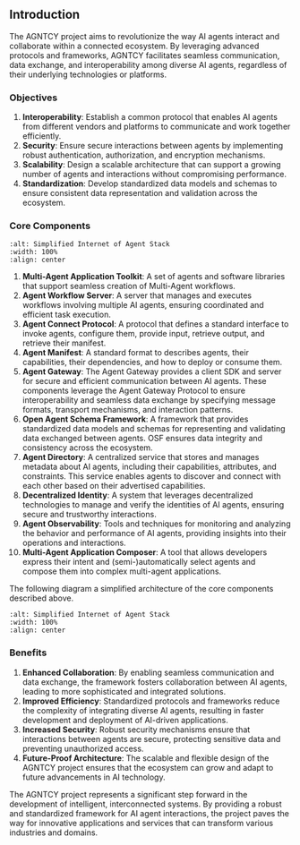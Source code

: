 ## Introduction

The AGNTCY project aims to revolutionize the way AI agents interact and collaborate within a connected ecosystem. By leveraging advanced protocols and frameworks, AGNTCY facilitates seamless communication, data exchange, and interoperability among diverse AI agents, regardless of their underlying technologies or platforms.

### Objectives

1. **Interoperability**: Establish a common protocol that enables AI agents from different vendors and platforms to communicate and work together efficiently.
2. **Security**: Ensure secure interactions between agents by implementing robust authentication, authorization, and encryption mechanisms.
3. **Scalability**: Design a scalable architecture that can support a growing number of agents and interactions without compromising performance.
4. **Standardization**: Develop standardized data models and schemas to ensure consistent data representation and validation across the ecosystem.


### Core Components

```{image} ../_static/ioa_stack.png
:alt: Simplified Internet of Agent Stack
:width: 100%
:align: center
```

1. **Multi-Agent Application Toolkit**: A set of agents and software libraries that support seamless creation of Multi-Agent workflows.
1. **Agent Workflow Server**: A server that manages and executes workflows involving multiple AI agents, ensuring coordinated and efficient task execution.
1. **Agent Connect Protocol**: A protocol that defines a standard interface to invoke agents, configure them, provide input, retrieve output, and retrieve their manifest.
1. **Agent Manifest**: A standard format to describes agents, their capabilities, their dependencies, and how to deploy or consume them.
1. **Agent Gateway**: The Agent Gateway provides a client SDK and server for secure and efficient communication between AI agents. These components leverage the Agent Gateway Protocol to ensure interoperability and seamless data exchange by specifying message formats, transport mechanisms, and interaction patterns.
1. **Open Agent Schema Framework**: A framework that provides standardized data models and schemas for representing and validating data exchanged between agents. OSF ensures data integrity and consistency across the ecosystem.
1. **Agent Directory**: A centralized service that stores and manages metadata about AI agents, including their capabilities, attributes, and constraints. This service enables agents to discover and connect with each other based on their advertised capabilities.
1. **Decentralized Identity**: A system that leverages decentralized technologies to manage and verify the identities of AI agents, ensuring secure and trustworthy interactions.
1. **Agent Observability**: Tools and techniques for monitoring and analyzing the behavior and performance of AI agents, providing insights into their operations and interactions.
1. **Multi-Agent Application Composer**: A tool that allows developers express their intent and (semi-)automatically select agents and compose them into complex multi-agent applications.

The following diagram a simplified architecture of the core components described above.


```{image} ../_static/ioa_arch.png
:alt: Simplified Internet of Agent Stack
:width: 100%
:align: center
```

### Benefits

1. **Enhanced Collaboration**: By enabling seamless communication and data exchange, the framework fosters collaboration between AI agents, leading to more sophisticated and integrated solutions.
2. **Improved Efficiency**: Standardized protocols and frameworks reduce the complexity of integrating diverse AI agents, resulting in faster development and deployment of AI-driven applications.
3. **Increased Security**: Robust security mechanisms ensure that interactions between agents are secure, protecting sensitive data and preventing unauthorized access.
4. **Future-Proof Architecture**: The scalable and flexible design of the AGNTCY project ensures that the ecosystem can grow and adapt to future advancements in AI technology.

The AGNTCY project represents a significant step forward in the development of intelligent, interconnected systems. By providing a robust and standardized framework for AI agent interactions, the project paves the way for innovative applications and services that can transform various industries and domains.
